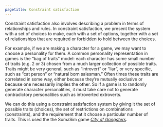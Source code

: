 ```yaml
---
pagetitle: Constraint satisfaction
---
```

Constraint satisfaction also involves describing a problem in terms of relationships and rules.  In constraint satisfaction, we present the system with a set of choices to make, each with a set of options, together with a set of relationships that are required or forbidden to hold between the choices.

For example, if we are making a character for a game, we may want to choose a personality for them.  A common personality representation in games is the “bag of traits” model: each character has some small number of traits (e.g. 2 or 3) chosen from a much larger collection of possible traits.  Traits might be very general, such as “introvert” or “liar”, or very specific, such as “cat person” or “natural born salesman.”  Often times these traits are correlated in some way, either because they’re mutually exclusive or because one necessarily implies the other.  So if a game is to randomly generate character personalities, it must take care not to generate contradictory personalities such as introverted extroverts.

We can do this using a constraint satisfaction system by giving it the set of possible traits (choices), the set of restrictions on combinations (constraints), and the requirement that it choose a particular number of traits.  This is used the the SomaSim game [*City of Gangsters*](https://www.kasedogames.com/cityofgangsters).

